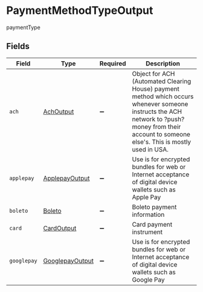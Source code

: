 # PaymentMethodTypeOutput

paymentType


## Fields

| Field                                                                                                                                                                                              | Type                                                                                                                                                                                               | Required                                                                                                                                                                                           | Description                                                                                                                                                                                        |
| -------------------------------------------------------------------------------------------------------------------------------------------------------------------------------------------------- | -------------------------------------------------------------------------------------------------------------------------------------------------------------------------------------------------- | -------------------------------------------------------------------------------------------------------------------------------------------------------------------------------------------------- | -------------------------------------------------------------------------------------------------------------------------------------------------------------------------------------------------- |
| `ach`                                                                                                                                                                                              | [AchOutput](../../models/shared/achoutput.md)                                                                                                                                                      | :heavy_minus_sign:                                                                                                                                                                                 | Object for ACH (Automated Clearing House) payment method which occurs whenever someone instructs the ACH network to ?push? money from their account to someone else's. This is mostly used in USA. |
| `applepay`                                                                                                                                                                                         | [ApplepayOutput](../../models/shared/applepayoutput.md)                                                                                                                                            | :heavy_minus_sign:                                                                                                                                                                                 | Use is for encrypted bundles for web or Internet acceptance of digital device wallets such as Apple Pay                                                                                            |
| `boleto`                                                                                                                                                                                           | [Boleto](../../models/shared/boleto.md)                                                                                                                                                            | :heavy_minus_sign:                                                                                                                                                                                 | Boleto payment information                                                                                                                                                                         |
| `card`                                                                                                                                                                                             | [CardOutput](../../models/shared/cardoutput.md)                                                                                                                                                    | :heavy_minus_sign:                                                                                                                                                                                 | Card payment instrument                                                                                                                                                                            |
| `googlepay`                                                                                                                                                                                        | [GooglepayOutput](../../models/shared/googlepayoutput.md)                                                                                                                                          | :heavy_minus_sign:                                                                                                                                                                                 | Use is for encrypted bundles for web or Internet acceptance of digital device wallets such as Google Pay                                                                                           |